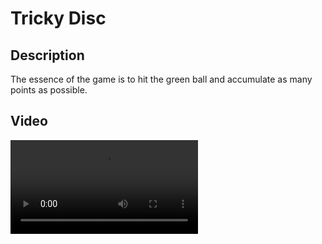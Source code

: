 <h1 align="left">Tricky Disc</h1>
<h2 align="leftr">Description</h2>
<p align="leftr">The essence of the game is to hit the green ball and accumulate as many points as possible.</p>
<h2 align="leftr">Video</h2>
<video src="https://github.com/EvgeniySerookiy/TrickyDisc/assets/149666289/a4832665-b888-4aa9-bc65-7cfda75b87ae"</video>
